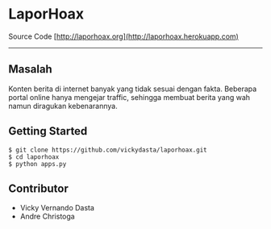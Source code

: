 # LaporHoax
Source Code [http://laporhoax.org](http://laporhoax.herokuapp.com)

---

## Masalah
Konten berita di internet banyak yang tidak sesuai dengan fakta. Beberapa portal online hanya mengejar traffic, sehingga membuat berita yang wah namun diragukan kebenarannya.

## Getting Started
```shell
$ git clone https://github.com/vickydasta/laporhoax.git
$ cd laporhoax
$ python apps.py
```

## Contributor
* Vicky Vernando Dasta
* Andre Christoga
